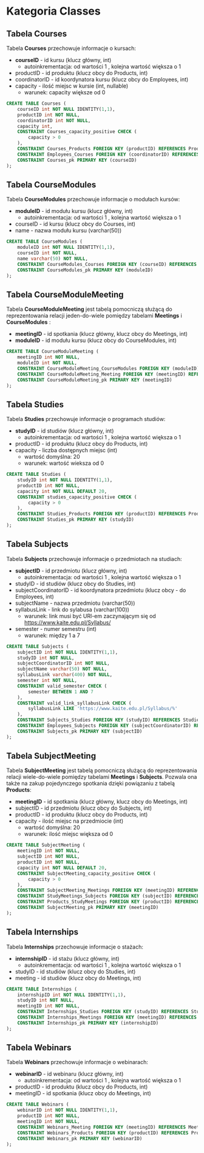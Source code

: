 # Kategoria Classes

## Tabela Courses
Tabela **Courses** przechowuje informacje o kursach:
- **courseID** - id kursu (klucz główny, int)
    - autoinkrementacja: od wartości 1 , kolejna wartość większa o 1
- productID - id produktu (klucz obcy do Products, int)
- coordinatorID - id koordynatora kursu (klucz obcy do Employees, int)
- capacity - ilość miejsc w kursie (int, nullable)
    - warunek: capacity większe od 0

```sql
CREATE TABLE Courses (
    courseID int NOT NULL IDENTITY(1,1),
    productID int NOT NULL,
    coordinatorID int NOT NULL,
    capacity int,
    CONSTRAINT Courses_capacity_positive CHECK (
        capacity > 0
    ),
    CONSTRAINT Courses_Products FOREIGN KEY (productID) REFERENCES Products (productID),
    CONSTRAINT Employees_Courses FOREIGN KEY (coordinatorID) REFERENCES Employees (employeeID),
    CONSTRAINT Courses_pk PRIMARY KEY (courseID)
);
```

## Tabela CourseModules
Tabela **CourseModules** przechowuje informacje o modułach kursów:
- **moduleID** - id modułu kursu (klucz główny, int)
    - autoinkrementacja: od wartości 1 , kolejna wartość większa o 1
- courseID - id kursu (klucz obcy do Courses, int)
- name - nazwa modułu kursu (varchar(50))

```sql
CREATE TABLE CourseModules (
    moduleID int NOT NULL IDENTITY(1,1),
    courseID int NOT NULL,
    name varchar(50) NOT NULL,
    CONSTRAINT CourseModules_Courses FOREIGN KEY (courseID) REFERENCES Courses (courseID),
    CONSTRAINT CourseModules_pk PRIMARY KEY (moduleID)
);
```

## Tabela CourseModuleMeeting
Tabela **CourseModuleMeeting** jest tabelą pomocniczą służącą do reprezentowania relacji jeden-do-wiele pomiędzy tabelami **Meetings** i **CourseModules** :
- **meetingID** - id spotkania (klucz główny, klucz obcy do Meetings, int)
- **moduleID** - id modułu kursu (klucz obcy do CourseModules, int)

```sql
CREATE TABLE CourseModuleMeeting (
    meetingID int NOT NULL,
    moduleID int NOT NULL,
    CONSTRAINT CourseModuleMeeting_CourseModules FOREIGN KEY (moduleID) REFERENCES CourseModules (moduleID),
    CONSTRAINT CourseModuleMeeting_Meeting FOREIGN KEY (meetingID) REFERENCES Meetings (meetingID),
    CONSTRAINT CourseModuleMeeting_pk PRIMARY KEY (meetingID)
);
```

## Tabela Studies
Tabela **Studies** przechowuje informacje o programach studiów:
- **studyID** - id studiów (klucz główny, int)
    - autoinkrementacja: od wartości 1 , kolejna wartość większa o 1
- productID - id produktu (klucz obcy do Products, int)
- capacity - liczba dostępnych miejsc (int)
    - wartość domyślna: 20
    - warunek: wartość wieksza od 0

```sql
CREATE TABLE Studies (
    studyID int NOT NULL IDENTITY(1,1),
    productID int NOT NULL,
    capacity int NOT NULL DEFAULT 20,
    CONSTRAINT studies_capacity_positive CHECK (
        capacity > 0
    ),
    CONSTRAINT Studies_Products FOREIGN KEY (productID) REFERENCES Products (productID),
    CONSTRAINT Studies_pk PRIMARY KEY (studyID)
);
```

## Tabela Subjects
Tabela **Subjects** przechowuje informacje o przedmiotach na studiach:
- **subjectID** - id przedmiotu (klucz główny, int)
    - autoinkrementacja: od wartości 1 , kolejna wartość większa o 1
- studyID - id studiów (klucz obcy do Studies, int)
- subjectCoordinatorID - id koordynatora przedmiotu (klucz obcy - do Employees, int)
- subjectName - nazwa przedmiotu (varchar(50))
- syllabusLink - link do sylabusa (varchar(100))
    - warunek: link musi być URl-em zaczynającym się od https://www.kaite.edu.pl/Syllabus/
- semester - numer semestru (int)
    - warunek: między 1 a 7

```sql
CREATE TABLE Subjects (
    subjectID int NOT NULL IDENTITY(1,1),
    studyID int NOT NULL,
    subjectCoordinatorID int NOT NULL,
    subjectName varchar(50) NOT NULL,
    syllabusLink varchar(400) NOT NULL,
    semester int NOT NULL,
    CONSTRAINT valid_semester CHECK (
        semester BETWEEN 1 AND 7
    ),
    CONSTRAINT valid_link_syllabusLink CHECK (
        syllabusLink LIKE 'https://www.kaite.edu.pl/Syllabus/%'
    ),
    CONSTRAINT Subjects_Studies FOREIGN KEY (studyID) REFERENCES Studies (studyID),
    CONSTRAINT Employees_Subjects FOREIGN KEY (subjectCoordinatorID) REFERENCES Employees (employeeID),
    CONSTRAINT Subjects_pk PRIMARY KEY (subjectID)
);
```

## Tabela SubjectMeeting
Tabela **SubjectMeeting** jest tabelą pomocniczą służącą do reprezentowania relacji wiele-do-wiele pomiędzy tabelami **Meetings** i **Subjects**. Pozwala ona także na zakup pojedynczego spotkania dzięki powiązaniu z tabelą **Products**:
- **meetingID** - id spotkania (klucz główny, klucz obcy do Meetings, int)
- subjectID - id przedmiotu (klucz obcy do Subjects, int)
- productID - id produktu (klucz obcy do Products, int)
- capacity - ilość miejsc na przedmiocie (int)
    - wartość domyślna: 20
    - warunek: ilość miejsc większa od 0

```sql
CREATE TABLE SubjectMeeting (
    meetingID int NOT NULL,
    subjectID int NOT NULL,
    productID int NOT NULL,
    capacity int NOT NULL DEFAULT 20,
    CONSTRAINT SubjectMeeting_capacity_positive CHECK (
        capacity > 0
    ),
    CONSTRAINT SubjectMeeting_Meetings FOREIGN KEY (meetingID) REFERENCES Meetings (meetingID),
    CONSTRAINT StudyMeetings_Subjects FOREIGN KEY (subjectID) REFERENCES Subjects (subjectID),
    CONSTRAINT Products_StudyMeetings FOREIGN KEY (productID) REFERENCES Products (productID),
    CONSTRAINT SubjectMeeting_pk PRIMARY KEY (meetingID)
);
```

## Tabela Internships
Tabela **Internships** przechowuje informacje o stażach:
- **internshipID** - id stażu (klucz główny, int)
    - autoinkrementacja: od wartości 1 , kolejna wartość większa o 1
- studyID - id studiów (klucz obcy do Studies, int)
- meeting - id studiów (klucz obcy do Meetings, int)
```sql
CREATE TABLE Internships (
    internshipID int NOT NULL IDENTITY(1,1),
    studyID int NOT NULL,
    meetingID int NOT NULL,
    CONSTRAINT Internships_Studies FOREIGN KEY (studyID) REFERENCES Studies (studyID),
    CONSTRAINT Internships_Meetings FOREIGN KEY (meetingID) REFERENCES Meetings (meetingID),
    CONSTRAINT Internships_pk PRIMARY KEY (internshipID)
);
```

## Tabela Webinars
Tabela **Webinars** przechowuje informacje o webinarach:
- **webinarID** - id webinaru (klucz główny, int)
    - autoinkrementacja: od wartości 1 , kolejna wartość większa o 1
- productID - id produktu (klucz obcy do Products, int)
- meetingID - id spotkania (klucz obcy do Meetings, int)

```sql
CREATE TABLE Webinars (
    webinarID int NOT NULL IDENTITY(1,1),
    productID int NOT NULL,
    meetingID int NOT NULL,
    CONSTRAINT Webinars_Meeting FOREIGN KEY (meetingID) REFERENCES Meetings (meetingID),
    CONSTRAINT Webinars_Products FOREIGN KEY (productID) REFERENCES Products (productID),
    CONSTRAINT Webinars_pk PRIMARY KEY (webinarID)
);
```
